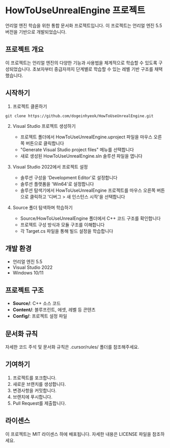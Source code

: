 # HowToUseUnrealEngine 프로젝트

언리얼 엔진 학습을 위한 통합 문서화 프로젝트입니다. 이 프로젝트는 언리얼 엔진 5.5 버전을 기반으로 개발되었습니다.

## 프로젝트 개요

이 프로젝트는 언리얼 엔진의 다양한 기능과 사용법을 체계적으로 학습할 수 있도록 구성되었습니다. 초보자부터 중급자까지 단계별로 학습할 수 있는 레벨 기반 구조를 채택했습니다.

## 시작하기

1. 프로젝트 클론하기

```
git clone https://github.com/dogeinhyeok/HowToUseUnrealEngine.git
```

2. Visual Studio 프로젝트 생성하기

   - 프로젝트 폴더에서 HowToUseUnrealEngine.uproject 파일을 마우스 오른쪽 버튼으로 클릭합니다
   - "Generate Visual Studio project files" 메뉴를 선택합니다
   - 새로 생성된 HowToUseUnrealEngine.sln 솔루션 파일을 엽니다

3. Visual Studio 2022에서 프로젝트 설정

   - 솔루션 구성을 'Development Editor'로 설정합니다
   - 솔루션 플랫폼을 'Win64'로 설정합니다
   - 솔루션 탐색기에서 HowToUseUnrealEngine 프로젝트를 마우스 오른쪽 버튼으로 클릭하고 '디버그 > 새 인스턴스 시작'을 선택합니다

4. Source 폴더 탐색하며 학습하기

   - Source/HowToUseUnrealEngine 폴더에서 C++ 코드 구조를 확인합니다
   - 프로젝트 구성 방식과 모듈 구조를 이해합니다
   - 각 Target.cs 파일을 통해 빌드 설정을 학습합니다

## 개발 환경

- 언리얼 엔진 5.5
- Visual Studio 2022
- Windows 10/11

## 프로젝트 구조

- **Source/**: C++ 소스 코드
- **Content/**: 블루프린트, 에셋, 레벨 등 콘텐츠
- **Config/**: 프로젝트 설정 파일

## 문서화 규칙

자세한 코드 주석 및 문서화 규칙은 .cursor/rules/ 폴더를 참조해주세요.

## 기여하기

1. 프로젝트를 포크합니다.
2. 새로운 브랜치를 생성합니다.
3. 변경사항을 커밋합니다.
4. 브랜치에 푸시합니다.
5. Pull Request를 제출합니다.

## 라이센스

이 프로젝트는 MIT 라이센스 하에 배포됩니다. 자세한 내용은 LICENSE 파일을 참조하세요.
